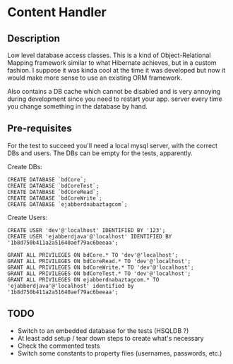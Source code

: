 # Content Handler

## Description

Low level database access classes. This is a kind of Object-Relational Mapping framework similar to what Hibernate achieves, but in a custom fashion. I suppose it was kinda cool at the time it was developed but now it would make more sense to use an existing ORM framework.

Also contains a DB cache which cannot be disabled and is very annoying during development since you need to restart your app. server every time you change something in the database by hand.

## Pre-requisites

For the test to succeed you'll need a local mysql server, with the correct DBs and users. The DBs can be empty for the tests, apparently.

Create DBs:

```
CREATE DATABASE `bdCore`;
CREATE DATABASE `bdCoreTest`;
CREATE DATABASE `bdCoreRead`;
CREATE DATABASE `bdCoreWrite`;
CREATE DATABASE `ejabberdnabaztagcom`;
```

Create Users:

```
CREATE USER 'dev'@'localhost' IDENTIFIED BY '123';
CREATE USER 'ejabberdjava'@'localhost' IDENTIFIED BY '1b8d750b411a2a51640aef79ac6beeaa';

GRANT ALL PRIVILEGES ON bdCore.* TO 'dev'@'localhost';
GRANT ALL PRIVILEGES ON bdCoreRead.* TO 'dev'@'localhost';
GRANT ALL PRIVILEGES ON bdCoreWrite.* TO 'dev'@'localhost';
GRANT ALL PRIVILEGES ON bdCoreTest.* TO 'dev'@'localhost';
GRANT ALL PRIVILEGES ON ejabberdnabaztagcom.* TO 'ejabberdjava'@'localhost' identified by '1b8d750b411a2a51640aef79ac6beeaa';
```

## TODO

* Switch to an embedded database for the tests (HSQLDB ?)
* At least add setup / tear down steps to create what's necessary
* Check the commented tests
* Switch some constants to property files (usernames, passwords, etc.)
